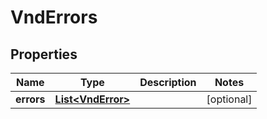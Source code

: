
# VndErrors

## Properties
Name | Type | Description | Notes
------------ | ------------- | ------------- | -------------
**errors** | [**List&lt;VndError&gt;**](VndError.md) |  |  [optional]



